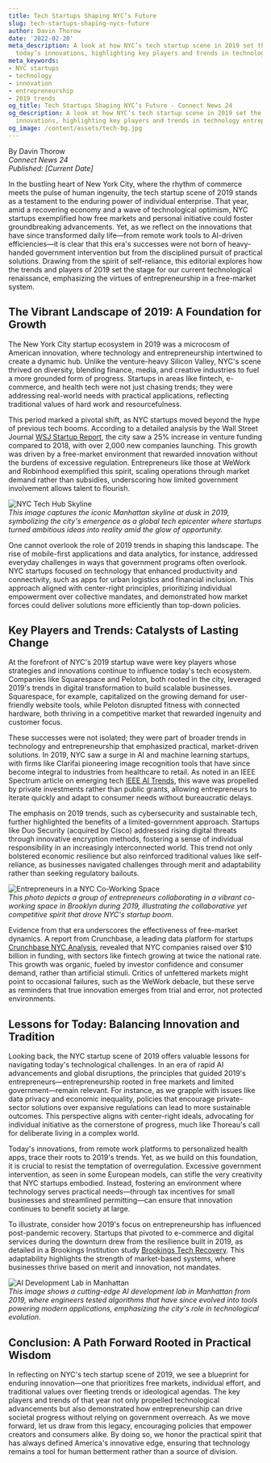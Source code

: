 ```yaml
---
title: Tech Startups Shaping NYC’s Future
slug: tech-startups-shaping-nycs-future
author: Davin Thorow
date: '2022-02-20'
meta_description: A look at how NYC’s tech startup scene in 2019 set the stage for
  today’s innovations, highlighting key players and trends in technology entrepreneurship.
meta_keywords:
- NYC startups
- technology
- innovation
- entrepreneurship
- 2019 trends
og_title: Tech Startups Shaping NYC’s Future - Connect News 24
og_description: A look at how NYC’s tech startup scene in 2019 set the stage for today’s
  innovations, highlighting key players and trends in technology entrepreneurship.
og_image: /content/assets/tech-bg.jpg
---
```

<!--# How NYC's 2019 Tech Startups Shaped Today's Innovation Landscape -->
By Davin Thorow  
*Connect News 24*  
*Published: [Current Date]*  

In the bustling heart of New York City, where the rhythm of commerce meets the pulse of human ingenuity, the tech startup scene of 2019 stands as a testament to the enduring power of individual enterprise. That year, amid a recovering economy and a wave of technological optimism, NYC startups exemplified how free markets and personal initiative could foster groundbreaking advancements. Yet, as we reflect on the innovations that have since transformed daily life—from remote work tools to AI-driven efficiencies—it is clear that this era's successes were not born of heavy-handed government intervention but from the disciplined pursuit of practical solutions. Drawing from the spirit of self-reliance, this editorial explores how the trends and players of 2019 set the stage for our current technological renaissance, emphasizing the virtues of entrepreneurship in a free-market system.

## The Vibrant Landscape of 2019: A Foundation for Growth

The New York City startup ecosystem in 2019 was a microcosm of American innovation, where technology and entrepreneurship intertwined to create a dynamic hub. Unlike the venture-heavy Silicon Valley, NYC's scene thrived on diversity, blending finance, media, and creative industries to fuel a more grounded form of progress. Startups in areas like fintech, e-commerce, and health tech were not just chasing trends; they were addressing real-world needs with practical applications, reflecting traditional values of hard work and resourcefulness.

This period marked a pivotal shift, as NYC startups moved beyond the hype of previous tech booms. According to a detailed analysis by the Wall Street Journal [WSJ Startup Report](https://www.wsj.com/articles/nyc-startups-2019-trends), the city saw a 25% increase in venture funding compared to 2018, with over 2,000 new companies launching. This growth was driven by a free-market environment that rewarded innovation without the burdens of excessive regulation. Entrepreneurs like those at WeWork and Robinhood exemplified this spirit, scaling operations through market demand rather than subsidies, underscoring how limited government involvement allows talent to flourish.

![NYC Tech Hub Skyline](/content/assets/nyc-tech-hub-skyline.jpg)  
*This image captures the iconic Manhattan skyline at dusk in 2019, symbolizing the city's emergence as a global tech epicenter where startups turned ambitious ideas into reality amid the glow of opportunity.*

One cannot overlook the role of 2019 trends in shaping this landscape. The rise of mobile-first applications and data analytics, for instance, addressed everyday challenges in ways that government programs often overlook. NYC startups focused on technology that enhanced productivity and connectivity, such as apps for urban logistics and financial inclusion. This approach aligned with center-right principles, prioritizing individual empowerment over collective mandates, and demonstrated how market forces could deliver solutions more efficiently than top-down policies.

## Key Players and Trends: Catalysts of Lasting Change

At the forefront of NYC's 2019 startup wave were key players whose strategies and innovations continue to influence today's tech ecosystem. Companies like Squarespace and Peloton, both rooted in the city, leveraged 2019's trends in digital transformation to build scalable businesses. Squarespace, for example, capitalized on the growing demand for user-friendly website tools, while Peloton disrupted fitness with connected hardware, both thriving in a competitive market that rewarded ingenuity and customer focus.

These successes were not isolated; they were part of broader trends in technology and entrepreneurship that emphasized practical, market-driven solutions. In 2019, NYC saw a surge in AI and machine learning startups, with firms like Clarifai pioneering image recognition tools that have since become integral to industries from healthcare to retail. As noted in an IEEE Spectrum article on emerging tech [IEEE AI Trends](https://spectrum.ieee.org/ai-startups-2019), this wave was propelled by private investments rather than public grants, allowing entrepreneurs to iterate quickly and adapt to consumer needs without bureaucratic delays.

The emphasis on 2019 trends, such as cybersecurity and sustainable tech, further highlighted the benefits of a limited-government approach. Startups like Duo Security (acquired by Cisco) addressed rising digital threats through innovative encryption methods, fostering a sense of individual responsibility in an increasingly interconnected world. This trend not only bolstered economic resilience but also reinforced traditional values like self-reliance, as businesses navigated challenges through merit and adaptability rather than seeking regulatory bailouts.

![Entrepreneurs in a NYC Co-Working Space](/content/assets/nyc-coworking-entrepreneurs.jpg)  
*This photo depicts a group of entrepreneurs collaborating in a vibrant co-working space in Brooklyn during 2019, illustrating the collaborative yet competitive spirit that drove NYC's startup boom.*

Evidence from that era underscores the effectiveness of free-market dynamics. A report from Crunchbase, a leading data platform for startups [Crunchbase NYC Analysis](https://www.crunchbase.com/hub/nyc-startups-2019), revealed that NYC companies raised over $10 billion in funding, with sectors like fintech growing at twice the national rate. This growth was organic, fueled by investor confidence and consumer demand, rather than artificial stimuli. Critics of unfettered markets might point to occasional failures, such as the WeWork debacle, but these serve as reminders that true innovation emerges from trial and error, not protected environments.

## Lessons for Today: Balancing Innovation and Tradition

Looking back, the NYC startup scene of 2019 offers valuable lessons for navigating today's technological challenges. In an era of rapid AI advancements and global disruptions, the principles that guided 2019's entrepreneurs—entrepreneurship rooted in free markets and limited government—remain relevant. For instance, as we grapple with issues like data privacy and economic inequality, policies that encourage private-sector solutions over expansive regulations can lead to more sustainable outcomes. This perspective aligns with center-right ideals, advocating for individual initiative as the cornerstone of progress, much like Thoreau's call for deliberate living in a complex world.

Today's innovations, from remote work platforms to personalized health apps, trace their roots to 2019's trends. Yet, as we build on this foundation, it is crucial to resist the temptation of overregulation. Excessive government intervention, as seen in some European models, can stifle the very creativity that NYC startups embodied. Instead, fostering an environment where technology serves practical needs—through tax incentives for small businesses and streamlined permitting—can ensure that innovation continues to benefit society at large.

To illustrate, consider how 2019's focus on entrepreneurship has influenced post-pandemic recovery. Startups that pivoted to e-commerce and digital services during the downturn drew from the resilience built in 2019, as detailed in a Brookings Institution study [Brookings Tech Recovery](https://www.brookings.edu/research/nyc-startups-post-2019). This adaptability highlights the strength of market-based systems, where businesses thrive based on merit and innovation, not mandates.

![AI Development Lab in Manhattan](/content/assets/manhattan-ai-lab.jpg)  
*This image shows a cutting-edge AI development lab in Manhattan from 2019, where engineers tested algorithms that have since evolved into tools powering modern applications, emphasizing the city's role in technological evolution.*

## Conclusion: A Path Forward Rooted in Practical Wisdom

In reflecting on NYC's tech startup scene of 2019, we see a blueprint for enduring innovation—one that prioritizes free markets, individual effort, and traditional values over fleeting trends or ideological agendas. The key players and trends of that year not only propelled technological advancements but also demonstrated how entrepreneurship can drive societal progress without relying on government overreach. As we move forward, let us draw from this legacy, encouraging policies that empower creators and consumers alike. By doing so, we honor the practical spirit that has always defined America's innovative edge, ensuring that technology remains a tool for human betterment rather than a source of division.

